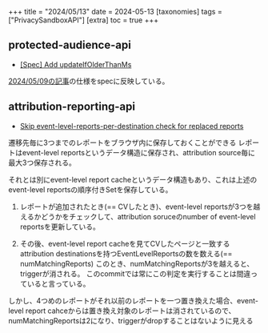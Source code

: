 +++
title = "2024/05/13"
date = 2024-05-13
[taxonomies]
tags = ["PrivacySandboxAPI"]
[extra]
toc = true
+++

## protected-audience-api
* [[Spec] Add updateIfOlderThanMs](https://github.com/WICG/turtledove/commit/42a65c5b9bddd3e16eba661d076a55391f04e59e)

[2024/05/09の記事](@/pages/web-privacy/20240509.md)の仕様をspecに反映している。


## attribution-reporting-api
* [Skip event-level-reports-per-destination check for replaced reports](https://github.com/WICG/attribution-reporting-api/commit/5a2e536d441d02e6127f24b2f34d96189b020c43)

遷移先毎に3つまでのレポートをブラウザ内に保存しておくことができる
レポートはevent-level reportsというデータ構造に保存され、attribution source毎に最大3つ保存される。

それとは別にevent-level report cacheというデータ構造もあり、これは上述のevent-level reportsの順序付きSetを保存している。

1. レポートが追加されたとき(== CVしたとき)、event-level reportsが3つを越えるかどうかをチェックして、attribution soruceのnumber of event-level reportsを更新している。

2. その後、event-level report cacheを見てCVしたページと一致するattribution destinationsを持つEventLevelReportsの数を数える(== numMatchingReports)
このとき、numMatchingReportsが3を越えると、triggerが消される。
このcommitでは常にこの判定を実行することは間違っていると言っている。

しかし、4つめのレポートがそれ以前のレポートを一つ置き換えた場合、event-level report cahceからは置き換え対象のレポートは消されているので、numMatchingReportsは2になり、triggerがdropすることはないように見える

